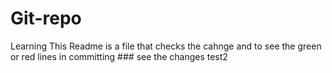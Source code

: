 # Git-repo
Learning 
This Readme is a file that checks the cahnge and to see the green or red lines in committing  ###
see the changes 
test2
